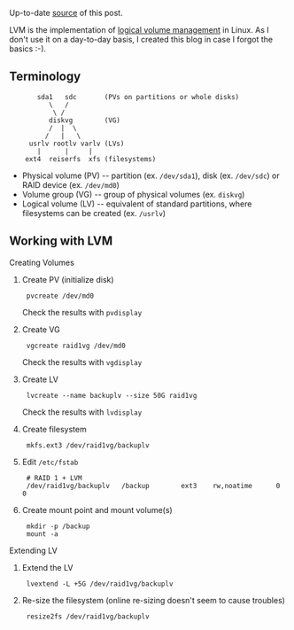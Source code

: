 Up-to-date [source](https://github.com/jreisinger/blog/blob/master/posts/ldap.md) of this post.

LVM is the implementation of [logical volume management](https://en.wikipedia.org/wiki/Logical_volume_management) in Linux. As I don't use it on a day-to-day basis, I created this blog in case I forgot the basics :-).

## Terminology

           sda1   sdc       (PVs on partitions or whole disks)
              \   /
               \ /
              diskvg        (VG)
              /  |  \
             /   |   \
         usrlv rootlv varlv (LVs)
           |      |     |
        ext4  reiserfs  xfs (filesystems)


* Physical volume (PV) -- partition (ex. `/dev/sda1`), disk (ex. `/dev/sdc`) or RAID device (ex. `/dev/md0`)
* Volume group (VG) -- group of physical volumes (ex. `diskvg`)
* Logical volume (LV) -- equivalent of standard partitions, where filesystems can be created (ex. `/usrlv`)

## Working with LVM

Creating Volumes

1. Create PV (initialize disk)

        pvcreate /dev/md0

    Check the results with `pvdisplay`

1. Create VG

        vgcreate raid1vg /dev/md0

    Check the results with `vgdisplay`

1. Create LV

        lvcreate --name backuplv --size 50G raid1vg

    Check the results with `lvdisplay`

1. Create filesystem

        mkfs.ext3 /dev/raid1vg/backuplv

1. Edit `/etc/fstab`

        # RAID 1 + LVM
        /dev/raid1vg/backuplv   /backup        ext3    rw,noatime      0       0

1. Create mount point and mount volume(s)

        mkdir -p /backup
        mount -a

Extending LV

1. Extend the LV
    
        lvextend -L +5G /dev/raid1vg/backuplv
    
1. Re-size the filesystem (online re-sizing doesn't seem to cause troubles)
    
        resize2fs /dev/raid1vg/backuplv
